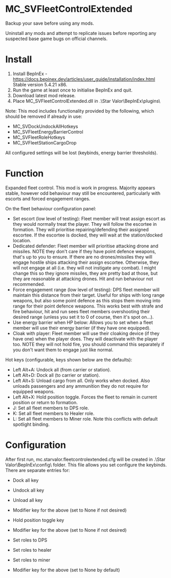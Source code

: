 # MC_SVFleetControlExtended
  
Backup your save before using any mods.  
  
Uninstall any mods and attempt to replicate issues before reporting any suspected base game bugs on official channels.  
  
Install  
=======  
1. Install BepInEx - https://docs.bepinex.dev/articles/user_guide/installation/index.html Stable version 5.4.21 x86.  
2. Run the game at least once to initialise BepInEx and quit.  
3. Download latest mod release.  
4. Place MC_SVFleetControlExtended.dll in .\Star Valor\BepInEx\plugins\  

Note: This mod includes functionality provided by the following, which should be removed if already in use:
- MC_SVDockUndockAllHotkeys  
- MC_SVFleetEnergyBarrierControl  
- MC_SVFleetRoleHotkeys  
- MC_SVFleetStationCargoDrop
  
All configured settings will be lost (keybinds, energy barrier thresholds).  

Function  
========  
Expanded fleet control.  This mod is work in progress.  Majority appears stable, however odd behaviour may still be encountered, particularly with escorts and forced engagement ranges.  
  
On the fleet behaviour configuration panel:  
- Set escort (low level of testing): Fleet member will treat assign escort as they would normally treat the player.  They will follow the escortee in formation.  They will prioritise repairing/defending their assigned escortee.  If the escortee is docked, they will wait at the station/docked location.
- Dedicated defender: Fleet member will prioritise attacking drone and missiles.  NOTE they don't care if they have point defence weapons, that's up to you to ensure.  If there are no drones/missiles they will engage hostile ships attacking their assign escortee.  Otherwise, they will not engage at all (i.e. they will not instigate any combat).  I might change this so they ignore missiles, they are pretty bad at those, but they are reasonable at attacking drones.  Hit and run behaviour not recommended.  
- Force engagement range (low level of testing): DPS fleet member will maintain this distance from their target.  Useful for ships with long range weapons, but also some point defence as this stops them moving into range for their point defence weapons.  This works best with strafe and fire behaviour, hit and run sees fleet members overshooting their desired range (unless you set it to 0 of course, then it's spot on...).  
- Use energy barrier when HP below: Allows you to set when a fleet member will use their energy barrier (if they have one equipped).  
- Cloak with player: Fleet member will use their cloaking device (if they have one) when the player does.  They will deactivate with the player too.  NOTE they will not hold fire, you should command this separately if you don't want them to engage just like normal.  
  
Hot keys (configurable, keys shown below are the defaults):
- Left Alt+A: Undock all (from carrier or station).  
- Left Alt+D: Dock all (to carrier or station).  
- Left Alt+S: Unload cargo from all.  Only works when docked.  Also unloads passengers and any ammunition they do not require for equipped weapons.  
- Left Alt+X: Hold position toggle.  Forces the fleet to remain in current position or return to formation.
- J: Set all fleet members to DPS role.  
- K: Set all fleet members to Healer role.  
- L: Set all fleet members to Miner role.  Note this conflicts with default spotlight binding.  
  
Configuration  
=============  
After first run, mc.starvalor.fleetcontrolextended.cfg will be created in .\Star Valor\BepInEx\config\ folder.  This file allows you set configure the keybinds.  There are separate entries for:  
- Dock all key  
- Undock all key  
- Unload all key  
- Modifier key for the above (set to None if not desired)

- Hold position toggle key
- Modifier key for the above (set to None if not desired)

- Set roles to DPS  
- Set roles to healer  
- Set roles to miner
- Modifier key for the above (set to None by default)  
